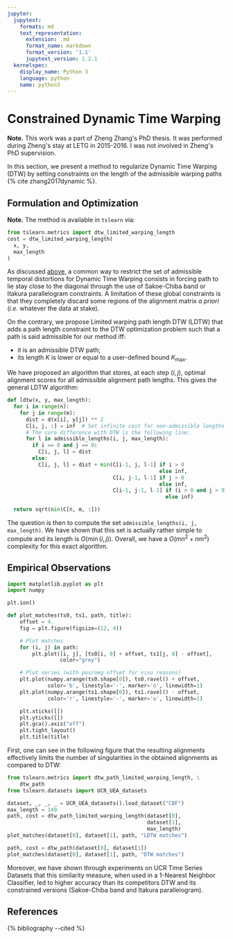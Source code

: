 ```yaml
---
jupyter:
  jupytext:
    formats: md
    text_representation:
      extension: .md
      format_name: markdown
      format_version: '1.1'
      jupytext_version: 1.2.1
  kernelspec:
    display_name: Python 3
    language: python
    name: python3
---
```


# Constrained Dynamic Time Warping

<!-- #region {"tags": ["popout"]} -->
**Note.** This work was a part of Zheng Zhang's PhD thesis. It was performed
during Zheng's stay at LETG in 2015-2016.
I was not involved in Zheng's PhD supervision.
<!-- #endregion -->

In this section, we present a method to regularize Dynamic Time Warping (DTW)
by setting constraints on the length of the admissible warping paths
{% cite zhang2017dynamic %}.

## Formulation and Optimization

<!-- #region {"tags": ["popout"]} -->
**Note.** The method is available in ``tslearn`` via:

```python
from tslearn.metrics import dtw_limited_warping_length
cost = dtw_limited_warping_length(
  x, y,
  max_length
)
```
<!-- #endregion -->

As discussed [above](../dtw.html#Setting-additional-constraints), a common way
to restrict the set of admissible temporal distortions for Dynamic Time Warping
consists in forcing path to lie stay close to the diagonal through the use of
Sakoe-Chiba band or Itakura parallelogram constraints.
A limitation of these global constraints is that they completely
discard some regions of the alignment matrix _a priori_ (_i.e._ whatever the
data at stake).

On the contrary, we propose Limited warping path length DTW (LDTW) that
adds a path length constraint to the DTW
optimization problem such that a path is said admissible for our method iff:

* it is an admissible DTW path;
* its length $K$ is lower or equal to a user-defined bound $K_\text{max}$.

We have proposed an algorithm that stores, at each step $(i, j)$, optimal
alignment scores for all admissible alignment path lengths.
This gives the general LDTW algorithm:

```python
def ldtw(x, y, max_length):
  for i in range(n):
    for j in range(m):
      dist = d(x[i], y[j]) ** 2
      C[i, j, :] = inf  # Set infinite cost for non-admissible lengths
      # The core difference with DTW is the following line:
      for l in admissible_lengths(i, j, max_length):
        if i == 0 and j == 0:
          C[i, j, l] = dist
        else:
          C[i, j, l] = dist + min(C[i-1, j, l-1] if i > 0
                                                 else inf,
                                  C[i, j-1, l-1] if j > 0
                                                 else inf,
                                  C[i-1, j-1, l-1] if (i > 0 and j > 0)
                                                   else inf)

  return sqrt(min(C[n, m, :]))
```

The question is then to compute the set `admissible_lengths(i, j, max_length)`.
We have shown that this set is actually rather simple to compute and its length
is $O(\min(i, j))$.
Overall, we have a $O(mn^2 + nm^2)$ complexity for this exact algorithm.

## Empirical Observations

```python tags=["hide_input"]
import matplotlib.pyplot as plt
import numpy

plt.ion()

def plot_matches(ts0, ts1, path, title):
    offset = 4.
    fig = plt.figure(figsize=(12, 4))

    # Plot matches
    for (i, j) in path:
        plt.plot([i, j], [ts0[i, 0] + offset, ts1[j, 0] - offset],
                 color="grey")

    # Plot series (with pos/neg offset for visu reasons)
    plt.plot(numpy.arange(ts0.shape[0]), ts0.ravel() + offset,
             color='b', linestyle='-', marker='o', linewidth=1)
    plt.plot(numpy.arange(ts1.shape[0]), ts1.ravel() - offset,
             color='r', linestyle='-', marker='o', linewidth=1)

    plt.xticks([])
    plt.yticks([])
    plt.gca().axis("off")
    plt.tight_layout()
    plt.title(title)
```

First, one can see in the following figure that the resulting alignments
effectively limits the number of singularities in the obtained alignments as
compared to DTW:

```python
from tslearn.metrics import dtw_path_limited_warping_length, \
    dtw_path
from tslearn.datasets import UCR_UEA_datasets

dataset, _, _, _ = UCR_UEA_datasets().load_dataset("CBF")
max_length = 149
path, cost = dtw_path_limited_warping_length(dataset[0],
                                             dataset[1],
                                             max_length)
plot_matches(dataset[0], dataset[1], path, "LDTW matches")

path, cost = dtw_path(dataset[0], dataset[1])
plot_matches(dataset[0], dataset[1], path, "DTW matches")
```

Moreover, we have shown through experiments on UCR Time Series Datasets that
this similarity measure, when used in a 1-Nearest Neighbor Classifier, led to
higher accuracy than its competitors DTW and its constrained versions
(Sakoe-Chiba band and Itakura parallelogram).

## References

{% bibliography --cited %}
